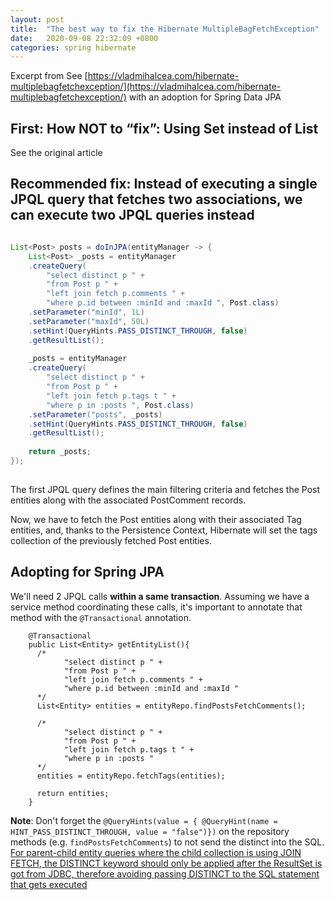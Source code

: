 ```yaml
---
layout: post
title:  "The best way to fix the Hibernate MultipleBagFetchException"
date:   2020-09-08 22:32:09 +0800
categories: spring hibernate
---
```


Excerpt from See [https://vladmihalcea.com/hibernate-multiplebagfetchexception/](https://vladmihalcea.com/hibernate-multiplebagfetchexception/) with an adoption for Spring Data JPA

## First: How NOT to “fix”: Using Set instead of List

See the original article

## Recommended fix: Instead of executing a single JPQL query that fetches two associations, we can execute two JPQL queries instead

```java

List<Post> posts = doInJPA(entityManager -> {
    List<Post> _posts = entityManager
    .createQuery(
        "select distinct p " +
        "from Post p " +
        "left join fetch p.comments " +
        "where p.id between :minId and :maxId ", Post.class)
    .setParameter("minId", 1L)
    .setParameter("maxId", 50L)
    .setHint(QueryHints.PASS_DISTINCT_THROUGH, false)
    .getResultList();
 
    _posts = entityManager
    .createQuery(
        "select distinct p " +
        "from Post p " +
        "left join fetch p.tags t " +
        "where p in :posts ", Post.class)
    .setParameter("posts", _posts)
    .setHint(QueryHints.PASS_DISTINCT_THROUGH, false)
    .getResultList();
 
    return _posts;
});
 
```

The first JPQL query defines the main filtering criteria and fetches the Post entities along with the associated PostComment records.

Now, we have to fetch the Post entities along with their associated Tag entities, and, thanks to the Persistence Context, Hibernate will set the tags collection of the previously fetched Post entities.

## Adopting for Spring JPA

We'll need 2 JPQL calls **within a same transaction**. Assuming we have a service method coordinating these calls, it's important to annotate that method with the `@Transactional` annotation.

```
    @Transactional
    public List<Entity> getEntityList(){
      /*
            "select distinct p " +
            "from Post p " +
            "left join fetch p.comments " +
            "where p.id between :minId and :maxId "
      */
      List<Entity> entities = entityRepo.findPostsFetchComments();
      
      /*
            "select distinct p " +
            "from Post p " +
            "left join fetch p.tags t " +
            "where p in :posts "
      */
      entities = entityRepo.fetchTags(entities);
      
      return entities;
    }
```   

**Note**: Don't forget the `@QueryHints(value = { @QueryHint(name = HINT_PASS_DISTINCT_THROUGH, value = "false")})` on the repository methods (e.g. `findPostsFetchComments`) to not send the distinct into the SQL. [For parent-child entity queries where the child collection is using JOIN FETCH, the DISTINCT keyword should only be applied after the ResultSet is got from JDBC, therefore avoiding passing DISTINCT to the SQL statement that gets executed](https://vladmihalcea.com/jpql-distinct-jpa-hibernate/)
